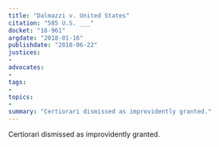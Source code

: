 ```yaml
---
title: "Dalmazzi v. United States"
citation: "585 U.S. ___"
docket: "16-961"
argdate: "2018-01-16"
publishdate: "2018-06-22"
justices:
- 
advocates:
- 
tags:
- 
topics:
- 
summary: "Certiorari dismissed as improvidently granted."
---
```

Certiorari dismissed as improvidently granted.

